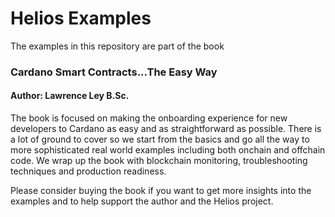 # Helios Examples
The examples in this repository are part of the book

### Cardano Smart Contracts...The Easy Way
#### Author: Lawrence Ley B.Sc.

The book is focused on making the onboarding experience for new developers to Cardano as easy and as straightforward as possible.  There is a lot of ground to cover so we start from the basics and go all the way to more sophisticated real world examples including both onchain and offchain code.  We wrap up the book with blockchain monitoring, troubleshooting techniques and production readiness.

Please consider buying the book if you want to get more insights into the examples and to help support the author and the Helios project.
